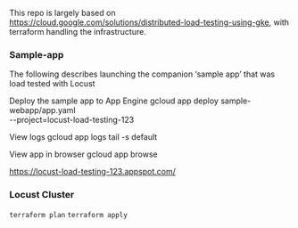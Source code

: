 This repo is largely based on https://cloud.google.com/solutions/distributed-load-testing-using-gke, with terraform handling the infrastructure.


### Sample-app
The following describes launching the companion ‘sample app’ that was load tested with Locust

Deploy the sample app to App Engine
gcloud app deploy sample-webapp/app.yaml \
  --project=locust-load-testing-123

View logs
gcloud app logs tail -s default

View app in browser
gcloud app browse

https://locust-load-testing-123.appspot.com/


### Locust Cluster

`terraform plan`
`terraform apply`
